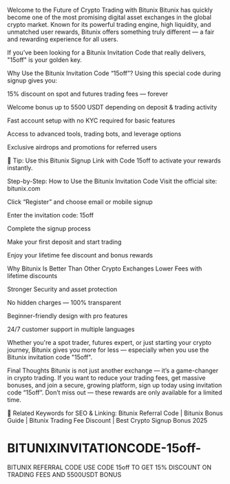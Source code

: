 Welcome to the Future of Crypto Trading with Bitunix
Bitunix has quickly become one of the most promising digital asset exchanges in the global crypto market. Known for its powerful trading engine, high liquidity, and unmatched user rewards, Bitunix offers something truly different — a fair and rewarding experience for all users.

If you’ve been looking for a Bitunix Invitation Code that really delivers, "15off" is your golden key.

Why Use the Bitunix Invitation Code “15off”?
Using this special code during signup gives you:

15% discount on spot and futures trading fees — forever

Welcome bonus up to 5500 USDT depending on deposit & trading activity

Fast account setup with no KYC required for basic features

Access to advanced tools, trading bots, and leverage options

Exclusive airdrops and promotions for referred users

🎯 Tip: Use this Bitunix Signup Link with Code 15off to activate your rewards instantly.

Step-by-Step: How to Use the Bitunix Invitation Code
Visit the official site: bitunix.com

Click “Register” and choose email or mobile signup

Enter the invitation code: 15off

Complete the signup process

Make your first deposit and start trading

Enjoy your lifetime fee discount and bonus rewards

Why Bitunix Is Better Than Other Crypto Exchanges
Lower Fees with lifetime discounts

Stronger Security and asset protection

No hidden charges — 100% transparent

Beginner-friendly design with pro features

24/7 customer support in multiple languages

Whether you're a spot trader, futures expert, or just starting your crypto journey, Bitunix gives you more for less — especially when you use the Bitunix invitation code "15off".

Final Thoughts
Bitunix is not just another exchange — it’s a game-changer in crypto trading. If you want to reduce your trading fees, get massive bonuses, and join a secure, growing platform, sign up today using invitation code “15off”. Don’t miss out — these rewards are only available for a limited time.

🔗 Related Keywords for SEO & Linking:
Bitunix Referral Code | Bitunix Bonus Guide | Bitunix Trading Fee Discount | Best Crypto Signup Bonus 2025

# BITUNIXINVITATIONCODE-15off-
BITUNIX REFERRAL CODE USE CODE 15off TO GET 15% DISCOUNT ON TRADING FEES AND 5500USDT BONUS
